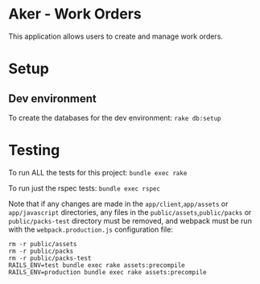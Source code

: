 # Aker - Work Orders

This application allows users to create and manage work orders.

# Setup
## Dev environment
To create the databases for the dev environment: `rake db:setup`

# Testing
To run ALL the tests for this project: `bundle exec rake`

To run just the rspec tests: `bundle exec rspec`

Note that if any changes are made in the `app/client`,`app/assets` or `app/javascript` directories, any files in the `public/assets`,`public/packs` or `public/packs-test`  directory must be removed, and webpack must be run with the `webpack.production.js` configuration file:

    rm -r public/assets
    rm -r public/packs
    rm -r public/packs-test
    RAILS_ENV=test bundle exec rake assets:precompile
    RAILS_ENV=production bundle exec rake assets:precompile
